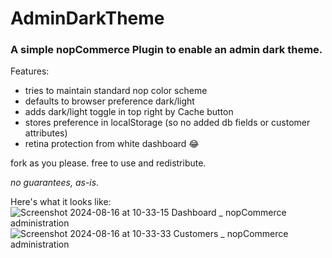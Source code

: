 # AdminDarkTheme
### A simple nopCommerce Plugin to enable an admin dark theme.

Features:
* tries to maintain standard nop color scheme
* defaults to browser preference dark/light
* adds dark/light toggle in top right by Cache button
* stores preference in localStorage (so no added db fields or customer attributes)
* retina protection from white dashboard 😂

fork as you please.
free to use and redistribute.

*no guarantees, as-is.*

Here's what it looks like:
![Screenshot 2024-08-16 at 10-33-15 Dashboard _ nopCommerce administration](https://github.com/user-attachments/assets/4fad2eec-a97f-4fd9-8a07-c24b3f8a1f3b)
![Screenshot 2024-08-16 at 10-33-33 Customers _ nopCommerce administration](https://github.com/user-attachments/assets/5964bdea-70d0-442e-8c4f-d67116a46e3a)
